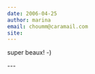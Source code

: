 ```yaml
---
date: 2006-04-25
author: marina
email: choumm@caramail.com
site: 
---
```


<p>super beaux! -)</p>
---